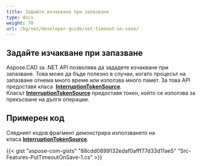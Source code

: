 ```yaml
---
title: Задайте изчакване при запазване
type: docs
weight: 70
url: /bg/net/developer-guide/set-timeout-on-save/
---
```


## **Задайте изчакване при запазване**

Aspose.CAD за .NET API позволява да зададете изчакване при запазване. Това може да бъде полезно в случаи, когато процесът на запазване отнема много време или използва много памет. За това API предоставя класа  [**InterruptionTokenSource**](https://reference.aspose.com/cad/net/aspose.cad/interruptiontokensource). Класът [**InterruptionTokenSource**](https://reference.aspose.com/cad/net/aspose.cad/interruptiontokensource) предоставя токен, който се използва за прекъсване на дълги операции.

## Примерен код

Следният кодов фрагмент демонстрира използването на класа [**InterruptionTokenSource**](https://reference.aspose.com/cad/net/aspose.cad/interruptiontokensource).

{{< gist "aspose-com-gists" "88cdd0899132edaf0afff77d33d11ae5" "Src-Features-PutTimeoutOnSave-1.cs" >}}
